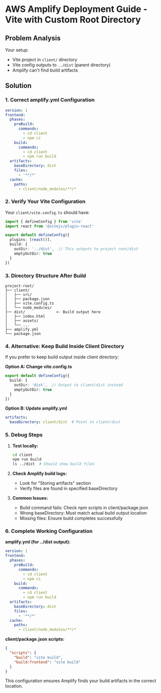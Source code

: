 # AWS Amplify Deployment Guide - Vite with Custom Root Directory

## Problem Analysis
Your setup:
- Vite project in `client/` directory
- Vite config outputs to `../dist` (parent directory)
- Amplify can't find build artifacts

## Solution

### 1. Correct amplify.yml Configuration
```yaml
version: 1
frontend:
  phases:
    preBuild:
      commands:
        - cd client
        - npm ci
    build:
      commands:
        - cd client
        - npm run build
  artifacts:
    baseDirectory: dist
    files:
      - '**/*'
  cache:
    paths:
      - client/node_modules/**/*
```

### 2. Verify Your Vite Configuration
Your `client/vite.config.ts` should have:
```typescript
import { defineConfig } from 'vite'
import react from '@vitejs/plugin-react'

export default defineConfig({
  plugins: [react()],
  build: {
    outDir: '../dist',  // This outputs to project root/dist
    emptyOutDir: true
  }
})
```

### 3. Directory Structure After Build
```
project-root/
├── client/
│   ├── src/
│   ├── package.json
│   ├── vite.config.ts
│   └── node_modules/
├── dist/              <- Build output here
│   ├── index.html
│   ├── assets/
│   └── ...
├── amplify.yml
└── package.json
```

### 4. Alternative: Keep Build Inside Client Directory
If you prefer to keep build output inside client directory:

**Option A: Change vite.config.ts**
```typescript
export default defineConfig({
  build: {
    outDir: 'dist',  // Output to client/dist instead
    emptyOutDir: true
  }
})
```

**Option B: Update amplify.yml**
```yaml
artifacts:
  baseDirectory: client/dist  # Point to client/dist
```

### 5. Debug Steps

1. **Test locally:**
   ```bash
   cd client
   npm run build
   ls ../dist  # Should show build files
   ```

2. **Check Amplify build logs:**
   - Look for "Storing artifacts" section
   - Verify files are found in specified baseDirectory

3. **Common Issues:**
   - Build command fails: Check npm scripts in client/package.json
   - Wrong baseDirectory: Must match actual build output location
   - Missing files: Ensure build completes successfully

### 6. Complete Working Configuration

**amplify.yml (for ../dist output):**
```yaml
version: 1
frontend:
  phases:
    preBuild:
      commands:
        - cd client
        - npm ci
    build:
      commands:
        - cd client
        - npm run build
  artifacts:
    baseDirectory: dist
    files:
      - '**/*'
  cache:
    paths:
      - client/node_modules/**/*
```

**client/package.json scripts:**
```json
{
  "scripts": {
    "build": "vite build",
    "build:frontend": "vite build"
  }
}
```

This configuration ensures Amplify finds your build artifacts in the correct location.